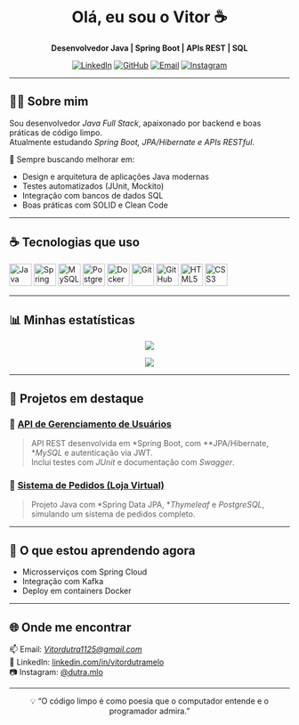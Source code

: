 <!-- GIF de destaque -->
<!--<p align="center">
  <img src="./img.png" alt="Java animation" width="100%" />
</p>-->

<h1 align="center">Olá, eu sou o Vitor ☕</h1>
<p align="center">
  <b>Desenvolvedor Java | Spring Boot | APIs REST | SQL</b>
</p>

<p align="center">
  <a href="https://www.linkedin.com/in/vitordutramelo"><img alt="LinkedIn" src="https://img.shields.io/badge/-LinkedIn-000?style=flat-square&logo=linkedin&logoColor=0A66C2&color=2D3748" /></a>
  <a href="https://github.com/Vitor2209"><img alt="GitHub" src="https://img.shields.io/badge/-GitHub-000?style=flat-square&logo=github&logoColor=white" /></a>
  <a href="mailto:Vitordutra1125@gmail.com"><img alt="Email" src="https://img.shields.io/badge/-Email-000?style=flat-square&logo=gmail&logoColor=EA4335" /></a>
  <a href="https://www.instagram.com/dutra.mlo"><img alt="Instagram" src="https://img.shields.io/badge/-Instagram-000?style=flat-square&logo=instagram&logoColor=E4405F&color=2D3748" /></a>
</p>

---

## 👨‍💻 Sobre mim
Sou desenvolvedor *Java Full Stack*, apaixonado por backend e boas práticas de código limpo.  
Atualmente estudando *Spring Boot, JPA/Hibernate e APIs RESTful*.  

🚀 Sempre buscando melhorar em:
- Design e arquitetura de aplicações Java modernas  
- Testes automatizados (JUnit, Mockito)  
- Integração com bancos de dados SQL  
- Boas práticas com SOLID e Clean Code  

---

## ☕ Tecnologias que uso
<p align="left">
  <img src="https://cdn.jsdelivr.net/gh/devicons/devicon/icons/java/java-original.svg" width="40" height="40" title="Java"/>
  <img src="https://cdn.jsdelivr.net/gh/devicons/devicon/icons/spring/spring-original.svg" width="40" height="40" title="Spring Boot"/>
  <img src="https://cdn.jsdelivr.net/gh/devicons/devicon/icons/mysql/mysql-original.svg" width="40" height="40" title="MySQL"/>
  <img src="https://cdn.jsdelivr.net/gh/devicons/devicon/icons/postgresql/postgresql-original.svg" width="40" height="40" title="PostgreSQL"/>
  <img src="https://cdn.jsdelivr.net/gh/devicons/devicon/icons/docker/docker-original.svg" width="40" height="40" title="Docker"/>
  <img src="https://cdn.jsdelivr.net/gh/devicons/devicon/icons/git/git-original.svg" width="40" height="40" title="Git"/>
  <img src="https://cdn.jsdelivr.net/gh/devicons/devicon/icons/github/github-original.svg" width="40" height="40" title="GitHub"/>
  <img src="https://cdn.jsdelivr.net/gh/devicons/devicon/icons/html5/html5-original.svg" width="40" height="40" title="HTML5"/>
  <img src="https://cdn.jsdelivr.net/gh/devicons/devicon/icons/css3/css3-original.svg" width="40" height="40" title="CSS3"/>
</p>

---

## 📊 Minhas estatísticas
<p align="center">
  <img src="https://github-readme-stats.vercel.app/api?username=Vitor2209&show_icons=true&theme=tokyonight&hide_border=true" />
</p>

<p align="center">
  <img src="https://github-readme-streak-stats.herokuapp.com/?user=Vitor2209&theme=tokyonight&hide_border=true" />
</p>



---

## 🚧 Projetos em destaque
### 🧩 [API de Gerenciamento de Usuários](https://github.com/Vitor2209/gerenciamento-usuarios)
> API REST desenvolvida em *Spring Boot, com **JPA/Hibernate, **MySQL* e autenticação via JWT.  
> Inclui testes com *JUnit* e documentação com *Swagger*.

### 💼 [Sistema de Pedidos (Loja Virtual)](https://github.com/Vitor2209/loja-pedidos)
> Projeto Java com *Spring Data JPA, **Thymeleaf* e *PostgreSQL*, simulando um sistema de pedidos completo.

---

## 🧠 O que estou aprendendo agora
- Microsserviços com Spring Cloud  
- Integração com Kafka  
- Deploy em containers Docker  

---

## 🌐 Onde me encontrar
📫 Email: *Vitordutra1125@gmail.com*  
💼 LinkedIn: [linkedin.com/in/vitordutramelo](https://www.linkedin.com/in/vitordutramelo)  
📷 Instagram: [@dutra.mlo](https://www.instagram.com/dutra.mlo)

---

<p align="center">💡 “O código limpo é como poesia que o computador entende e o programador admira.”</p>
